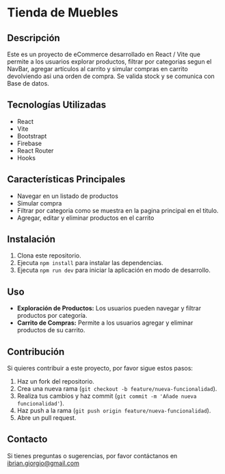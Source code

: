 # Tienda de Muebles

## Descripción

Este es un proyecto de eCommerce desarrollado en React / Vite que permite a los usuarios explorar productos, filtrar por categorias segun el NavBar, agregar artículos al carrito y simular compras en carrito devolviendo asi una orden de compra. Se valida stock y se comunica con Base de datos.

## Tecnologías Utilizadas

- React
- Vite
- Bootstrapt
- Firebase
- React Router
- Hooks

## Características Principales

- Navegar en un listado de productos
- Simular compra
- Filtrar por categoria como se muestra en la pagina principal en el titulo.
- Agregar, editar y eliminar productos en el carrito

## Instalación

1. Clona este repositorio.
2. Ejecuta `npm install` para instalar las dependencias.
3. Ejecuta `npm run dev` para iniciar la aplicación en modo de desarrollo.

## Uso

- **Exploración de Productos:** Los usuarios pueden navegar y filtrar productos por categoría.
- **Carrito de Compras:** Permite a los usuarios agregar y eliminar productos de su carrito.

## Contribución

Si quieres contribuir a este proyecto, por favor sigue estos pasos:

1. Haz un fork del repositorio.
2. Crea una nueva rama (`git checkout -b feature/nueva-funcionalidad`).
3. Realiza tus cambios y haz commit (`git commit -m 'Añade nueva funcionalidad'`).
4. Haz push a la rama (`git push origin feature/nueva-funcionalidad`).
5. Abre un pull request.

## Contacto

Si tienes preguntas o sugerencias, por favor contáctanos en ibrian.giorgio@gmail.com



